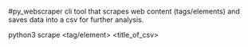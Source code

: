 #py_webscraper
cli tool that scrapes web content (tags/elements) and saves data into a csv for further analysis.

python3 scrape <tag/element> <title_of_csv>